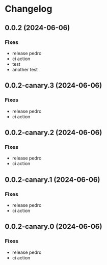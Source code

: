 # Changelog

## 0.0.2 (2024-06-06)

### Fixes

-   release pedro
-   ci action
-   test
-   another test

## 0.0.2-canary.3 (2024-06-06)

### Fixes

-   release pedro
-   ci action

## 0.0.2-canary.2 (2024-06-06)

### Fixes

-   release pedro
-   ci action

## 0.0.2-canary.1 (2024-06-06)

### Fixes

-   release pedro
-   ci action

## 0.0.2-canary.0 (2024-06-06)

### Fixes

-   release pedro
-   ci action
